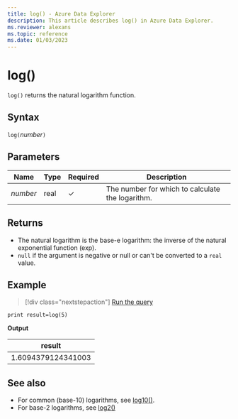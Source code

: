 ```yaml
---
title: log() - Azure Data Explorer
description: This article describes log() in Azure Data Explorer.
ms.reviewer: alexans
ms.topic: reference
ms.date: 01/03/2023
---
```

# log()

`log()` returns the natural logarithm function.  

## Syntax

`log(`*number*`)`

## Parameters

| Name | Type | Required | Description |
|--|--|--|--|
|*number*| real | &check; | The number for which to calculate the logarithm.|

## Returns

* The natural logarithm is the base-e logarithm: the inverse of the natural exponential function (exp).
* `null` if the argument is negative or null or can't be converted to a `real` value. 

## Example

> [!div class="nextstepaction"]
> <a href="https://dataexplorer.azure.com/clusters/help/databases/Samples?query=H4sIAAAAAAAAAysoyswrUShKLS7NKbHNyU/XMNUEAE7U1nYTAAAA" target="_blank">Run the query</a>

```kusto
print result=log(5)
```

**Output**

|result|
|--|
|1.6094379124341003|

## See also

* For common (base-10) logarithms, see [log10()](log10-function.md).
* For base-2 logarithms, see [log2()](log2-function.md)